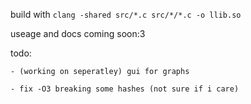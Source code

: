 
build with `clang -shared src/*.c src/*/*.c -o llib.so`

useage and docs coming soon:3

todo:

    - (working on seperatley) gui for graphs

    - fix -O3 breaking some hashes (not sure if i care)
